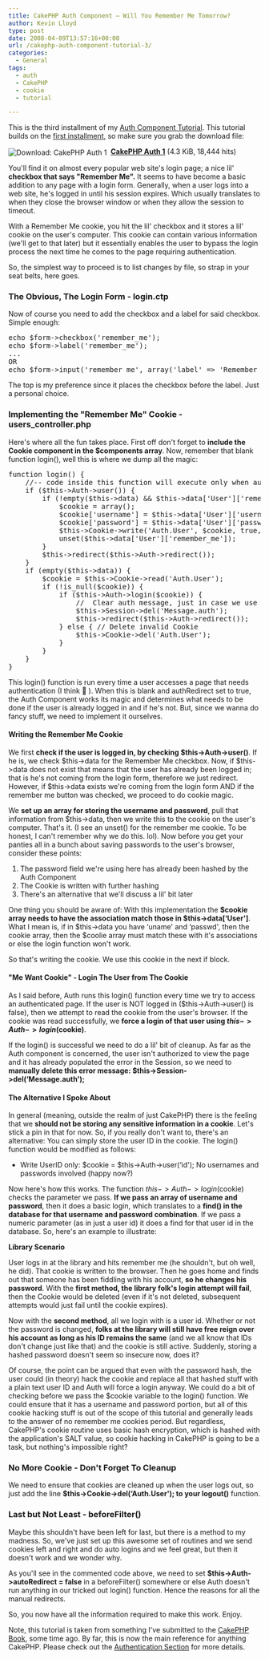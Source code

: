 ```yaml
---
title: CakePHP Auth Component – Will You Remember Me Tomorrow?
author: Kevin Lloyd
type: post
date: 2008-04-09T13:57:16+00:00
url: /cakephp-auth-component-tutorial-3/
categories:
  - General
tags:
  - auth
  - CakePHP
  - cookie
  - tutorial

---
```

This is the third installment of my [Auth Component Tutorial][1]. This tutorial builds on the [first installment][1], so make sure you grab the download file:



<img src="/wp-content/plugins/wp-downloadmanager/images/drive_go.gif" alt="Download: CakePHP Auth 1" title="Download: CakePHP Auth 1" style="vertical-align: middle;" />&nbsp;&nbsp;**[CakePHP Auth 1][2]** (4.3 KiB, 18,444 hits)



You'll find it on almost every popular web site's login page; a nice lil' **checkbox that says "Remember Me".** It seems to have become a basic addition to any page with a login form. Generally, when a user logs into a web site, he's logged in until his session expires. Which usually translates to when they close the browser window or when they allow the session to timeout.

With a Remember Me cookie, you hit the lil' checkbox and it stores a lil' cookie on the user's computer. This cookie can contain various information (we'll get to that later) but it essentially enables the user to bypass the login process the next time he comes to the page requiring authentication.

So, the simplest way to proceed is to list changes by file, so strap in your seat belts, here goes.

### The Obvious, The Login Form - login.ctp

Now of course you need to add the checkbox and a label for said checkbox. Simple enough:

<pre class="brush: php; title: ; notranslate" title="">echo $form-&gt;checkbox('remember_me');
echo $form-&gt;label('remember_me');
...
OR
echo $form-&gt;input('remember_me', array('label' =&gt; 'Remember Me', 'type' =&gt; 'checkbox'));
</pre>

The top is my preference since it places the checkbox before the label. Just a personal choice.

### Implementing the "Remember Me" Cookie - users_controller.php

Here's where all the fun takes place. First off don't forget to **include the Cookie component in the $components array**. Now, remember that blank function login(), well this is where we dump all the magic:

<pre class="brush: php; title: ; notranslate" title="">function login() {
	//-- code inside this function will execute only when autoRedirect was set to false (i.e. in a beforeFilter).
	if ($this-&gt;Auth-&gt;user()) {
		if (!empty($this-&gt;data) &amp;&amp; $this-&gt;data['User']['remember_me']) {
			$cookie = array();
			$cookie['username'] = $this-&gt;data['User']['username'];
			$cookie['password'] = $this-&gt;data['User']['password'];
			$this-&gt;Cookie-&gt;write('Auth.User', $cookie, true, '+2 weeks');
			unset($this-&gt;data['User']['remember_me']);
		}
		$this-&gt;redirect($this-&gt;Auth-&gt;redirect());
	}
	if (empty($this-&gt;data)) {
		$cookie = $this-&gt;Cookie-&gt;read('Auth.User');
		if (!is_null($cookie)) {
			if ($this-&gt;Auth-&gt;login($cookie)) {
				//  Clear auth message, just in case we use it.
				$this-&gt;Session-&gt;del('Message.auth');
				$this-&gt;redirect($this-&gt;Auth-&gt;redirect());
			} else { // Delete invalid Cookie
				$this-&gt;Cookie-&gt;del('Auth.User');
			}
		}
	}
}
</pre>

This login() function is run every time a user accesses a page that needs authentication (I think 🙂 ). When this is blank and authRedirect set to true, the Auth Component works its magic and determines what needs to be done if the user is already logged in and if he's not. But, since we wanna do fancy stuff, we need to implement it ourselves.

#### Writing the Remember Me Cookie

We first **check if the user is logged in, by checking $this->Auth->user()**. If he is, we check $this->data for the Remember Me checkbox. Now, if $this->data does not exist that means that the user has already been logged in; that is he's not coming from the login form, therefore we just redirect. However, if $this->data exists we're coming from the login form AND if the remember me button was checked, we proceed to do cookie magic.

We **set up an array for storing the username and password**, pull that information from $this->data, then we write this to the cookie on the user's computer. That's it. (I see an unset() for the remember me cookie. To be honest, I can't remember why we do this. lol). Now before you get your panties all in a bunch about saving passwords to the user's browser, consider these points:

  1. The password field we're using here has already been hashed by the Auth Component
  2. The Cookie is written with further hashing
  3. There's an alternative that we'll discuss a lil' bit later

One thing you should be aware of: With this implementation the **$cookie array needs to have the association match those in $this->data[&#8216;User']**. What I mean is, if in $this->data you have &#8216;uname' and &#8216;passwd', then the cookie array, then the $coolie array must match these with it's associations or else the login function won't work.

So that's writing the cookie. We use this cookie in the next if block.

#### "Me Want Cookie" - Login The User from The Cookie

As I said before, Auth runs this login() function every time we try to access an authenticated page. If the user is NOT logged in ($this->Auth->user() is false), then we attempt to read the cookie from the user's browser. If the cookie was read successfully, we **force a login of that user using $this->Auth->login($cookie)**.

If the login() is successful we need to do a lil' bit of cleanup. As far as the Auth component is concerned, the user isn't authorized to view the page and it has already populated the error in the Session, so we need to **manually delete this error message: $this->Session->del(&#8216;Message.auth');**

#### The Alternative I Spoke About

In general (meaning, outside the realm of just CakePHP) there is the feeling that we **should not be storing any sensitive information in a cookie**. Let's stick a pin in that for now. So, if you really don't want to, there's an alternative: You can simply store the user ID in the cookie. The login() function would be modified as follows:

  * Write UserID only: $cookie = $this->Auth->user(&#8216;id'); No usernames and passwords involved (happy now?)

Now here's how this works. The function $this->Auth->login($cookie) checks the parameter we pass. **If we pass an array of username and password**, then it does a basic login, which translates to a **find() in the database for that username and password combination**. If we pass a numeric parameter (as in just a user id) it does a find for that user id in the database. So, here's an example to illustrate:

**Library Scenario**

User logs in at the library and hits remember me (he shouldn't, but oh well, he did). That cookie is written to the browser. Then he goes home and finds out that someone has been fiddling with his account, **so he changes his password**. With the **first method, the library folk's login attempt will fail**, then the Cookie would be deleted (even if it's not deleted, subsequent attempts would just fail until the cookie expires).

Now with the **second method**, all we login with is a user id. Whether or not the password is changed, **folks at the library will still have free reign over his account as long as his ID remains the same** (and we all know that IDs don't change just like that) and the cookie is still active. Suddenly, storing a hashed password doesn't seem so insecure now, does it?

Of course, the point can be argued that even with the password hash, the user could (in theory) hack the cookie and replace all that hashed stuff with a plain text user ID and Auth will force a login anyway. We could do a bit of checking before we pass the $cookie variable to the login() function. We could ensure that it has a username and password portion, but all of this cookie hacking stuff is out of the scope of this tutorial and generally leads to the answer of no remember me cookies period. But regardless, CakePHP's cookie routine uses basic hash encryption, which is hashed with the application's SALT value, so cookie hacking in CakePHP is going to be a task, but nothing's impossible right?

### No More Cookie - Don't Forget To Cleanup

We need to ensure that cookies are cleaned up when the user logs out, so just add the line **$this->Cookie->del(&#8216;Auth.User'); to your logout()** function.

### Last but Not Least - beforeFilter()

Maybe this shouldn't have been left for last, but there is a method to my madness. So, we've just set up this awesome set of routines and we send cookies left and right and do auto logins and we feel great, but then it doesn't work and we wonder why.

As you'll see in the commented code above, we need to set **$this->Auth->autoRedirect = false** in a beforeFilter() somewhere or else Auth doesn't run anything in our tricked out login() function. Hence the reasons for all the manual redirects.

So, you now have all the information required to make this work. Enjoy.

Note, this tutorial is taken from something I've submitted to the [CakePHP Book][3], some time ago. By far, this is now the main reference for anything CakePHP. Please check out the [Authentication Section][4] for more details.

 [1]: https://webdevelopment2.com/cakephp-auth-component-tutorial-1/
 [2]: http://www.WebDevelopment2.com/index.php?dl_id=1 "Download: CakePHP Auth 1"
 [3]: http://book.cakephp.org/
 [4]: http://book.cakephp.org/view/172/authentication